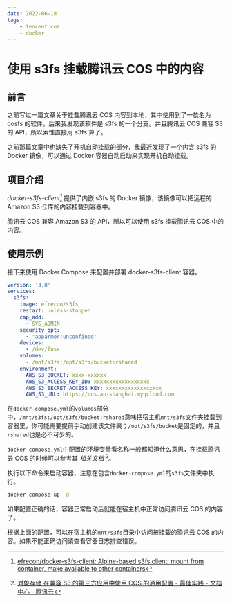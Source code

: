 ```yaml
---
date: 2022-06-18
tags:
    - tencent cos
    - docker
---
```


# 使用 s3fs 挂载腾讯云 COS 中的内容

## 前言

之前写过一篇文章关于挂载腾讯云 COS 内容到本地，其中使用到了一款名为 cosfs 的软件，后来我发现该软件是 s3fs 的一个分支。并且腾讯云 COS 兼容 S3 的 API，所以索性直接用 s3fs 算了。

之前那篇文章中也缺失了开机自动挂载的部分，我最近发现了一个内含 s3fs 的 Docker 镜像，可以通过 Docker 容器自动启动来实现开机自动挂载。

<!-- more -->

## 项目介绍

*docker-s3fs-client[^1]* 提供了内嵌 s3fs 的 Docker 镜像，该镜像可以把远程的 Amazon S3 仓库的内容挂载到容器中。

腾讯云 COS 兼容 Amazon S3 的 API，所以可以使用 s3fs 挂载腾讯云 COS 中的内容。

## 使用示例

接下来使用 Docker Compose 来配置并部署 docker-s3fs-client 容器。

```yaml title="s3fs/docker-compose.yml"
version: '3.8'
services:
  s3fs:
    image: efrecon/s3fs
    restart: unless-stopped
    cap_add:
      - SYS_ADMIN
    security_opt:
      - 'apparmor:unconfined'
    devices:
      - /dev/fuse
    volumes:
      - /mnt/s3fs:/opt/s3fs/bucket:rshared
    environment:
      AWS_S3_BUCKET: xxxx-xxxxxx
      AWS_S3_ACCESS_KEY_ID: xxxxxxxxxxxxxxxxxx
      AWS_S3_SECRET_ACCESS_KEY: xxxxxxxxxxxxxxxxxx
      AWS_S3_URL: https://cos.ap-shanghai.myqcloud.com
```

在`docker-compose.yml`的`volumes`部分中，`/mnt/s3fs:/opt/s3fs/bucket:rshared`意味把宿主机`mnt/s3fs`文件夹挂载到容器里，你可能需要提前手动创建该文件夹；`/opt/s3fs/bucket`是固定的，并且`rshared`也是必不可少的。

`docker-compose.yml`中配置的环境变量看名称一般都知道什么意思，在挂载腾讯云 COS 的时候可以参考其 *相关文档 [^2]*。

执行以下命令来启动容器，注意在包含`docker-compose.yml`的`s3fs`文件夹中执行。

```bash
docker-compose up -d
```

如果配置正确的话，容器正常启动后就能在宿主机中正常访问腾讯云 COS 的内容了。

根据上面的配置，可以在宿主机的`mnt/s3fs`目录中访问被挂载的腾讯云 COS 的内容。如果不能正确访问请查看容器日志排查错误。

[^1]: [efrecon/docker-s3fs-client: Alpine-based s3fs client: mount from container, make available to other containers](https://github.com/efrecon/docker-s3fs-client)
[^2]: [对象存储 在兼容 S3 的第三方应用中使用 COS 的通用配置 - 最佳实践 - 文档中心 - 腾讯云](https://cloud.tencent.com/document/product/436/41284)
